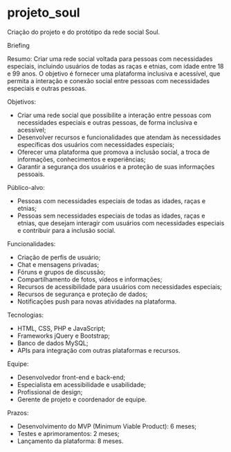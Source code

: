 # projeto_soul
Criação do projeto e do protótipo da rede social Soul.

Briefing

Resumo:
Criar uma rede social voltada para pessoas com necessidades especiais, incluindo usuários de todas as raças e etnias, com idade entre 18 e 99 anos. O objetivo é fornecer uma plataforma inclusiva e acessível, que permita a interação e conexão social entre pessoas com necessidades especiais e outras pessoas.

Objetivos:
- Criar uma rede social que possibilite a interação entre pessoas com necessidades especiais e outras pessoas, de forma inclusiva e acessível;
- Desenvolver recursos e funcionalidades que atendam às necessidades específicas dos usuários com necessidades especiais;
- Oferecer uma plataforma que promova a inclusão social, a troca de informações, conhecimentos e experiências;
- Garantir a segurança dos usuários e a proteção de suas informações pessoais.

Público-alvo:
- Pessoas com necessidades especiais de todas as idades, raças e etnias;
- Pessoas sem necessidades especiais de todas as idades, raças e etnias, que desejam interagir com usuários com necessidades especiais e contribuir para a inclusão social.

Funcionalidades:
- Criação de perfis de usuário;
- Chat e mensagens privadas;
- Fóruns e grupos de discussão;
- Compartilhamento de fotos, vídeos e informações;
- Recursos de acessibilidade para usuários com necessidades especiais;
- Recursos de segurança e proteção de dados;
- Notificações push para novas atividades na plataforma.

Tecnologias:
- HTML, CSS, PHP e JavaScript;
- Frameworks jQuery e Bootstrap;
- Banco de dados MySQL;
- APIs para integração com outras plataformas e recursos.

Equipe:
- Desenvolvedor front-end e back-end;
- Especialista em acessibilidade e usabilidade;
- Profissional de design;
- Gerente de projeto e coordenador de equipe.

Prazos:
- Desenvolvimento do MVP (Minimum Viable Product): 6 meses;
- Testes e aprimoramentos: 2 meses;
- Lançamento da plataforma: 8 meses.
